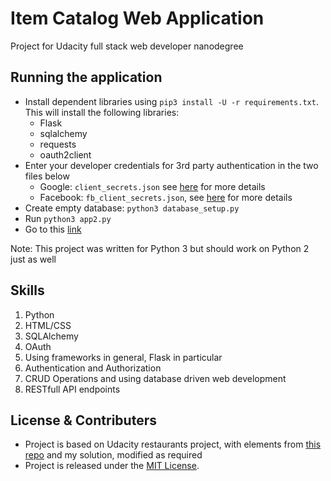 # Item Catalog Web Application
Project for Udacity full stack web developer nanodegree
## Running the application
* Install dependent libraries using `pip3 install -U -r requirements.txt`. This will install the following libraries:
  * Flask
  * sqlalchemy
  * requests
  * oauth2client
* Enter your developer credentials for 3rd party authentication in the two files below
  * Google:  `client_secrets.json` see [here](https://developers.google.com/maps/documentation/javascript/get-api-key) for more details
  * Facebook: `fb_client_secrets.json`, see [here](https://developers.facebook.com/apps) for more details
* Create empty database: `python3 database_setup.py`
* Run `python3 app2.py`
* Go to this [link](http://localhost:5000)

Note: This project was written for Python 3 but should work on Python 2 just as well

## Skills
1. Python
2. HTML/CSS
3. SQLAlchemy
4. OAuth
5. Using frameworks in general, Flask in particular
6. Authentication and Authorization
7. CRUD Operations and using database driven web development
8. RESTfull API endpoints

## License & Contributers
* Project is based on Udacity restaurants project, with elements from [this repo](https://github.com/udacity/ud330/tree/master/Lesson4/step2) and my solution, modified as required
* Project is released under the [MIT License](http://opensource.org/licenses/MIT).
